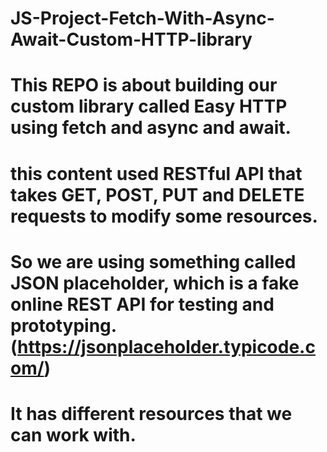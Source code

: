 # JS-Project-Fetch-With-Async-Await-Custom-HTTP-library
# This REPO is about building our custom library called Easy HTTP using fetch and async and await.
# this content used RESTful API that takes GET, POST, PUT and DELETE requests to modify some resources.
# So we are using something called JSON placeholder, which is a fake online REST API for testing and prototyping.(https://jsonplaceholder.typicode.com/)
# It has different resources that we can work with.
